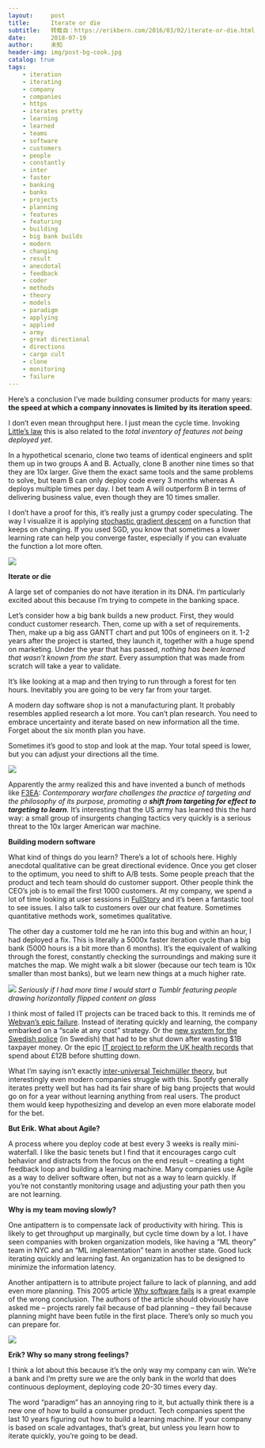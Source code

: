 ```yaml
---
layout:     post
title:      Iterate or die
subtitle:   转载自：https://erikbern.com/2016/03/02/iterate-or-die.html
date:       2018-07-19
author:     未知
header-img: img/post-bg-cook.jpg
catalog: true
tags:
    - iteration
    - iterating
    - company
    - companies
    - https
    - iterates pretty
    - learning
    - learned
    - teams
    - software
    - customers
    - people
    - constantly
    - inter
    - faster
    - banking
    - banks
    - projects
    - planning
    - features
    - featuring
    - building
    - big bank builds
    - modern
    - changing
    - result
    - anecdotal
    - feedback
    - coder
    - methods
    - theory
    - models
    - paradigm
    - applying
    - applied
    - army
    - great directional
    - directions
    - cargo cult
    - clone
    - monitoring
    - failure
---
```


Here’s a conclusion I’ve made building consumer products for many years: **the speed at which a company innovates is limited by its iteration speed.**

I don’t even mean throughput here. I just mean the cycle time. Invoking [Little’s law](https://en.wikipedia.org/wiki/Little%27s_law) this is also related to the *total inventory of features not being deployed yet*.

In a hypothetical scenario, clone two teams of identical engineers and split them up in two groups A and B. Actually, clone B another nine times so that they are 10x larger. Give them the exact same tools and the same problems to solve, but team B can only deploy code every 3 months whereas A deploys multiple times per day. I bet team A will outperform B in terms of delivering business value, even though they are 10 times smaller.

I don’t have a proof for this, it’s really just a grumpy coder speculating. The way I visualize it is applying [stochastic gradient descent](https://en.wikipedia.org/wiki/Stochastic_gradient_descent) on a function that keeps on changing. If you used SGD, you know that sometimes a lower learning rate can help you converge faster, especially if you can evaluate the function a lot more often.

![](https://erikbern.com/assets/2016/02/rosenbrock_animated.gif)


**Iterate or die**

A large set of companies do not have iteration in its DNA. I’m particularly excited about this because I’m trying to compete in the banking space.

Let’s consider how a big bank builds a new product. First, they would conduct customer research. Then, come up with a set of requirements. Then, make up a big ass GANTT chart and put 100s of engineers on it. 1-2 years after the project is started, they launch it, together with a huge spend on marketing. Under the year that has passed, *nothing has been learned that wasn’t known from the start*. Every assumption that was made from scratch will take a year to validate.

It’s like looking at a map and then trying to run through a forest for ten hours. Inevitably you are going to be very far from your target.

A modern day software shop is not a manufacturing plant. It probably resembles applied research a lot more. You can’t plan research. You need to embrace uncertainty and iterate based on new information all the time. Forget about the six month plan you have.

Sometimes it’s good to stop and look at the map. Your total speed is lower, but you can adjust your directions all the time.

![](https://erikbern.com/assets/2015/10/giphy.gif)


Apparently the army realized this and have invented a bunch of methods like [F3EA](http://www.army.gov.au/Our-future/LWSC/Our-publications/~/media/Files/Our%20future/LWSC%20Publications/AAJ/2013Autumn/Ferry_F3EA%20Targeting%20Paradigm.pdf): *Contemporary warfare challenges the practice of targeting and the philosophy of its purpose, promoting a **shift from targeting for effect to targeting to learn**.* It’s interesting that the US army has learned this the hard way: a small group of insurgents changing tactics very quickly is a serious threat to the 10x larger American war machine.

**Building modern software**

What kind of things do you learn? There’s a lot of schools here. Highly anecdotal qualitative can be great directional evidence. Once you get closer to the optimum, you need to shift to A/B tests. Some people preach that the product and tech team should do customer support. Other people think the CEO’s job is to email the first 1000 customers. At my company, we spend a lot of time looking at user sessions in [FullStory](https://www.fullstory.com/) and it’s been a fantastic tool to see issues. I also talk to customers over our chat feature. Sometimes quantitative methods work, sometimes qualitative.

The other day a customer told me he ran into this bug and within an hour, I had deployed a fix. This is literally a 5000x faster iteration cycle than a big bank (5000 hours is a bit more than 6 months). It’s the equivalent of walking through the forest, constantly checking the surroundings and making sure it matches the map. We might walk a bit slower (because our tech team is 10x smaller than most banks), but we learn new things at a much higher rate.

![](https://erikbern.com/assets/2016/02/right_image_projectManagement.jpg)
*Seriously if I had more time I would start a Tumblr featuring people drawing horizontally flipped content on glass*

I think most of failed IT projects can be traced back to this. It reminds me of [Webvan’s epic failure](http://yourstory.com/2014/09/webvan-e-tailer). Instead of iterating quickly and learning, the company embarked on a “scale at any cost” strategy. Or the [new system for the Swedish police](http://computersweden.idg.se/2.2683/1.547944/haveriet-inifran--sa-gick-pust-fran-succ%E9-till-fiasko) (in Swedish) that had to be shut down after wasting $1B taxpayer money. Or the epic [IT project to reform the UK health records](http://www.computerweekly.com/opinion/Six-reasons-why-the-NHS-National-Programme-for-IT-failed) that spend about £12B before shutting down.

What I’m saying isn’t exactly [inter-universal Teichmüller theory](https://en.wikipedia.org/wiki/Inter-universal_Teichm%C3%BCller_theory), but interestingly even modern companies struggle with this. Spotify generally iterates pretty well but has had its fair share of big bang projects that would go on for a year without learning anything from real users. The product them would keep hypothesizing and develop an even more elaborate model for the bet.

**But Erik. What about Agile?**

A process where you deploy code at best every 3 weeks is really mini-waterfall. I like the basic tenets but I find that it encourages cargo cult behavior and distracts from the focus on the end result – creating a tight feedback loop and building a learning machine. Many companies use Agile as a way to deliver software often, but not as a way to learn quickly. If you’re not constantly monitoring usage and adjusting your path then you are not learning.

**Why is my team moving slowly?**

One antipattern is to compensate lack of productivity with hiring. This is likely to get throughput up marginally, but cycle time down by a lot. I have seen companies with broken organization models, like having a “ML theory” team in NYC and an “ML implementation” team in another state. Good luck iterating quickly and learning fast. An organization has to be designed to minimize the information latency.

Another antipattern is to attribute project failure to lack of planning, and add even more planning. This 2005 article [Why software fails](http://spectrum.ieee.org/computing/software/why-software-fails) is a great example of the wrong conclusion. The authors of the article should obviously have asked me – projects rarely fail because of bad planning – they fail because planning might have been futile in the first place. There’s only so much you can prepare for.

![](https://erikbern.com/assets/2016/02/malfunction.gif)


**Erik? Why so many strong feelings?**

I think a lot about this because it’s the only way my company can win. We’re a bank and I’m pretty sure we are the only bank in the world that does continuous deployment, deploying code 20-30 times every day.

The word “paradigm” has an annoying ring to it, but actually think there is a new one of how to build a consumer product. Tech companies spent the last 10 years figuring out how to build a learning machine. If your company is based on scale advantages, that’s great, but unless you learn how to iterate quickly, you’re going to be dead.

 
